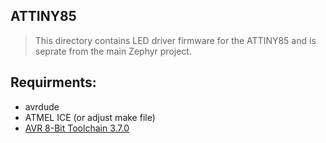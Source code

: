 ## ATTINY85

>This directory contains LED driver firmware for the ATTINY85 and
is seprate from the main Zephyr project.

## Requirments:
- avrdude
- ATMEL ICE (or adjust make file)
- [AVR 8-Bit Toolchain 3.7.0](https://ww1.microchip.com/downloads/aemDocuments/documents/DEV/ProductDocuments/SoftwareTools/avr8-gnu-toolchain-3.7.0.1796-linux.any.x86_64.tar.gz)
